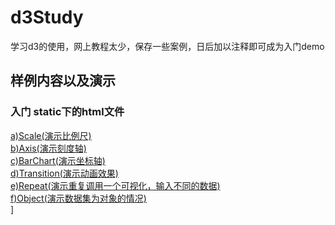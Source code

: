 # d3Study
学习d3的使用，网上教程太少，保存一些案例，日后加以注释即可成为入门demo


## 样例内容以及演示
### 入门 static下的html文件
[a)Scale(演示比例尺)](https://1522017075.github.io/d3Study/static/1-Scale.html)  
[b)Axis(演示刻度轴)](https://1522017075.github.io/d3Study/static/2-Axis.html)  
[c)BarChart(演示坐标轴)](https://1522017075.github.io/d3Study/static/3-BarChart.html)  
[d)Transition(演示动画效果)](https://1522017075.github.io/d3Study/static/4-Transition.html)  
[e)Repeat(演示重复调用一个可视化，输入不同的数据)](https://1522017075.github.io/d3Study/static/5-Repeat.html)  
[f)Object(演示数据集为对象的情况)](https://1522017075.github.io/d3Study/static/6-Object.html)  
]

